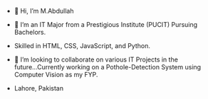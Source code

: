 - 👋 Hi, I’m M.Abdullah
- 🌱 I’m an IT Major from a Prestigious Institute (PUCIT) Pursuing Bachelors.
- Skilled in HTML, CSS, JavaScript, and Python.
- 💞️ I’m looking to collaborate on various IT Projects in the future...Currently working on a Pothole-Detection System using Computer Vision as my FYP.

-  Lahore, Pakistan
<!---
M-Abd1/M-Abd1 is a ✨ special ✨ repository because its `README.md` (this file) appears on your GitHub profile.
You can click the Preview link to take a look at your changes.
--->
